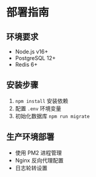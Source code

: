 # 部署指南

## 环境要求
- Node.js v16+
- PostgreSQL 12+
- Redis 6+

## 安装步骤
1. `npm install` 安装依赖
2. 配置 `.env` 环境变量
3. 初始化数据库 `npm run migrate`

## 生产环境部署
- 使用 PM2 进程管理
- Nginx 反向代理配置
- 日志轮转设置